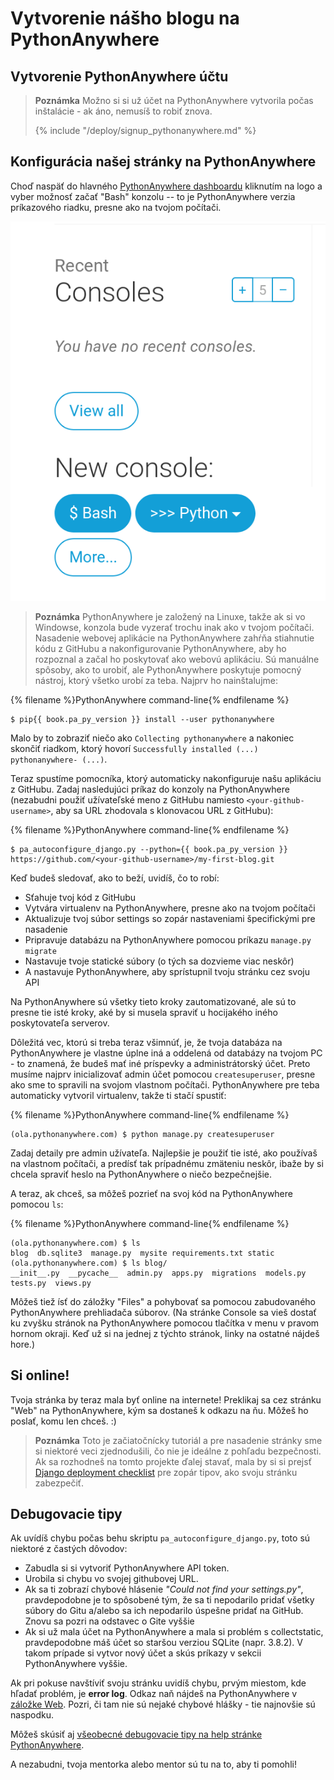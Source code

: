 # Vytvorenie nášho blogu na PythonAnywhere

## Vytvorenie PythonAnywhere účtu

> **Poznámka** Možno si si už účet na PythonAnywhere vytvorila počas inštalácie - ak áno, nemusíš to robiť znova. 
> 
> {% include "/deploy/signup_pythonanywhere.md" %}


## Konfigurácia našej stránky na PythonAnywhere

Choď naspäť do hlavného [PythonAnywhere dashboardu](https://www.pythonanywhere.com/) kliknutím na logo a vyber možnosť začať "Bash" konzolu -- to je PythonAnywhere verzia príkazového riadku, presne ako na tvojom počítači.

![Sekcia "New Console" na webovom rozhraní PythonAnywhere s tlačítkom pre "bash"](images/pythonanywhere_bash_console.png)

> **Poznámka** PythonAnywhere je založený na Linuxe, takže ak si vo Windowse, konzola bude vyzerať trochu inak ako v tvojom počítači. Nasadenie webovej aplikácie na PythonAnywhere zahŕňa stiahnutie kódu z GitHubu a nakonfigurovanie PythonAnywhere, aby ho rozpoznal a začal ho poskytovať ako webovú aplikáciu.  Sú manuálne spôsoby, ako to urobiť, ale PythonAnywhere poskytuje pomocný nástroj, ktorý všetko urobí za teba. Najprv ho nainštalujme:

{% filename %}PythonAnywhere command-line{% endfilename %}
```
$ pip{{ book.pa_py_version }} install --user pythonanywhere
```

Malo by to zobraziť niečo ako `Collecting pythonanywhere` a nakoniec skončiť riadkom, ktorý hovorí `Successfully installed (...) pythonanywhere- (...)`.

Teraz spustíme pomocníka, ktorý automaticky nakonfiguruje našu aplikáciu z GitHubu. Zadaj nasledujúci príkaz do konzoly na PythonAnywhere (nezabudni použiť užívateľské meno z GitHubu namiesto `<your-github-username>`, aby sa URL zhodovala s klonovacou URL z GitHubu):

{% filename %}PythonAnywhere command-line{% endfilename %}
```
$ pa_autoconfigure_django.py --python={{ book.pa_py_version }} https://github.com/<your-github-username>/my-first-blog.git
```

Keď budeš sledovať, ako to beží, uvidíš, čo to robí:

- Sťahuje tvoj kód z GitHubu
- Vytvára virtualenv na PythonAnywhere, presne ako na tvojom počítači
- Aktualizuje tvoj súbor settings so zopár nastaveniami špecifickými pre nasadenie
- Pripravuje databázu na PythonAnywhere pomocou príkazu `manage.py migrate`
- Nastavuje tvoje statické súbory (o tých sa dozvieme viac neskôr)
- A nastavuje PythonAnywhere, aby sprístupnil tvoju stránku cez svoju API

Na PythonAnywhere sú všetky tieto kroky zautomatizované, ale sú to presne tie isté kroky, aké by si musela spraviť u hocijakého iného poskytovateľa serverov.

Dôležitá vec, ktorú si treba teraz všimnúť, je, že tvoja databáza na PythonAnywhere je vlastne úplne iná a oddelená od databázy na tvojom PC - to znamená, že budeš mať iné príspevky a administrátorský účet. Preto musíme najprv inicializovať admin účet pomocou `createsuperuser`, presne ako sme to spravili na svojom vlastnom počítači. PythonAnywhere pre teba automaticky vytvoril virtualenv, takže ti stačí spustiť:

{% filename %}PythonAnywhere command-line{% endfilename %}
```
(ola.pythonanywhere.com) $ python manage.py createsuperuser
```

Zadaj detaily pre admin užívateľa.  Najlepšie je použiť tie isté, ako používaš na vlastnom počítači, a predísť tak prípadnému zmäteniu neskôr, ibaže by si chcela spraviť heslo na PythonAnywhere o niečo bezpečnejšie.

A teraz, ak chceš, sa môžeš pozrieť na svoj kód na PythonAnywhere pomocou `ls`:

{% filename %}PythonAnywhere command-line{% endfilename %}
```
(ola.pythonanywhere.com) $ ls
blog  db.sqlite3  manage.py  mysite requirements.txt static
(ola.pythonanywhere.com) $ ls blog/
__init__.py  __pycache__  admin.py  apps.py  migrations  models.py
tests.py  views.py
```

Môžeš tiež ísť do záložky "Files" a pohybovať sa pomocou zabudovaného PythonAnywhere prehliadača súborov. (Na stránke Console sa vieš dostať ku zvyšku stránok na PythonAnywhere pomocou tlačítka v menu v pravom hornom okraji. Keď už si na jednej z týchto stránok, linky na ostatné nájdeš hore.)


## Si online!

Tvoja stránka by teraz mala byť online na internete!  Preklikaj sa cez stránku "Web" na PythonAnywhere, kým sa dostaneš k odkazu na ňu. Môžeš ho poslať, komu len chceš. :)


> **Poznámka** Toto je začiatočnícky tutoriál a pre nasadenie stránky sme si niektoré veci zjednodušili, čo nie je ideálne z pohľadu bezpečnosti.  Ak sa rozhodneš na tomto projekte ďalej stavať, mala by si si prejsť [Django deployment checklist](https://docs.djangoproject.com/en/5.1/howto/deployment/checklist/) pre zopár tipov, ako svoju stránku zabezpečiť.

## Debugovacie tipy


Ak uvídíš chybu počas behu skriptu `pa_autoconfigure_django.py`, toto sú niektoré z častých dôvodov:

- Zabudla si si vytvoriť PythonAnywhere API token.
- Urobila si chybu vo svojej githubovej URL.
- Ak sa ti zobrazí chybové hlásenie *"Could not find your settings.py"*, pravdepodobne je to spôsobené tým, že sa ti nepodarilo pridať všetky súbory do Gitu a/alebo sa ich nepodarilo úspešne pridať na GitHub.  Znovu sa pozri na odstavec o Gite vyššie
- Ak si už mala účet na PythonAnywhere a mala si problém s collectstatic, pravdepodobne máš účet so staršou verziou SQLite (napr. 3.8.2). V takom prípade si vytvor nový účet a skús príkazy v sekcii PythonAnywhere vyššie.


Ak pri pokuse navštíviť svoju stránku uvidíš chybu, prvým miestom, kde hľadať problém, je **error log**. Odkaz naň nájdeš na PythonAnywhere v [záložke Web](https://www.pythonanywhere.com/web_app_setup/). Pozri, či tam nie sú nejaké chybové hlášky - tie najnovšie sú naspodku.

Môžeš skúsiť aj [všeobecné debugovacie tipy na help stránke PythonAnywhere](http://help.pythonanywhere.com/pages/DebuggingImportError).

A nezabudni, tvoja mentorka alebo mentor sú tu na to, aby ti pomohli!
